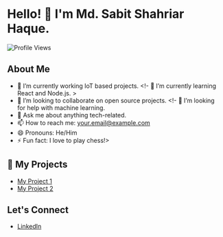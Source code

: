 # Hello! 👋 I'm Md. Sabit Shahriar Haque.

![Profile Views](https://hits.seeyoufarm.com/api/count/incr/badge.svg?url=YOUR_PROFILE_URL&count_bg=%2379C83D&title_bg=%23555555&icon=&icon_color=%23E7E7E7&title=Profile+Views&edge_flat=false)


## About Me
- 🔭 I’m currently working IoT based projects.
<!- 🌱 I’m currently learning React and Node.js. >
- 👯 I’m looking to collaborate on open source projects.
<!- 🤔 I’m looking for help with machine learning.
- 💬 Ask me about anything tech-related.
- 📫 How to reach me: [your.email@example.com](mailto:your.email@example.com)
- 😄 Pronouns: He/Him
- ⚡ Fun fact: I love to play chess!>

## 🚀 My Projects
- [My Project 1](https://github.com/username/project1)
- [My Project 2](https://github.com/username/project2)

## Let's Connect
- [LinkedIn]([https://www.linkedin.com/in/sabitshahriarhaque/])
